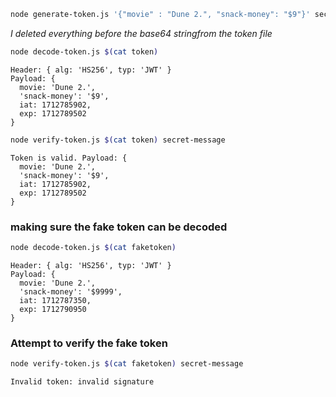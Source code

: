 ```sh
node generate-token.js '{"movie" : "Dune 2.", "snack-money": "$9"}' secret-message > token
```
*I deleted everything before the base64 stringfrom the token file* 

```sh
node decode-token.js $(cat token)
```
```
Header: { alg: 'HS256', typ: 'JWT' }
Payload: {
  movie: 'Dune 2.',
  'snack-money': '$9',
  iat: 1712785902,
  exp: 1712789502
}
```
```sh
node verify-token.js $(cat token) secret-message
```
```
Token is valid. Payload: {
  movie: 'Dune 2.',
  'snack-money': '$9',
  iat: 1712785902,
  exp: 1712789502
}
```

### making sure the fake token can be decoded
```sh
node decode-token.js $(cat faketoken)
```
```
Header: { alg: 'HS256', typ: 'JWT' }
Payload: {
  movie: 'Dune 2.',
  'snack-money': '$9999',
  iat: 1712787350,
  exp: 1712790950
}
```
### Attempt to verify the fake token 
```sh
node verify-token.js $(cat faketoken) secret-message
```
```
Invalid token: invalid signature
```